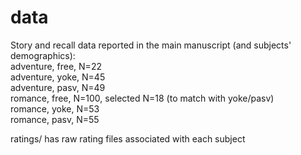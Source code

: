# data
Story and recall data reported in the main manuscript (and subjects' demographics):  
	adventure, free, N=22  
	adventure, yoke, N=45  
	adventure, pasv, N=49  
	romance, free, N=100, selected N=18 (to match with yoke/pasv)  
	romance, yoke, N=53  
	romance, pasv, N=55    
 
 ratings/ has raw rating files associated with each subject

